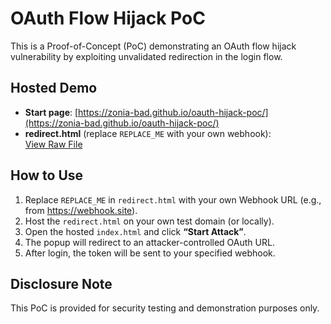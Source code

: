 # OAuth Flow Hijack PoC

This is a Proof-of-Concept (PoC) demonstrating an OAuth flow hijack vulnerability by exploiting unvalidated redirection in the login flow.

## Hosted Demo

- **Start page**: [https://zonia-bad.github.io/oauth-hijack-poc/](https://zonia-bad.github.io/oauth-hijack-poc/)
- **redirect.html** (replace `REPLACE_ME` with your own webhook):  
  [View Raw File](https://raw.githubusercontent.com/yourgithubusername/oauth-hijack-poc/main/redirect.html)

## How to Use

1. Replace `REPLACE_ME` in `redirect.html` with your own Webhook URL (e.g., from https://webhook.site).
2. Host the `redirect.html` on your own test domain (or locally).
3. Open the hosted `index.html` and click **“Start Attack”**.
4. The popup will redirect to an attacker-controlled OAuth URL.
5. After login, the token will be sent to your specified webhook.

## Disclosure Note

This PoC is provided for security testing and demonstration purposes only.
